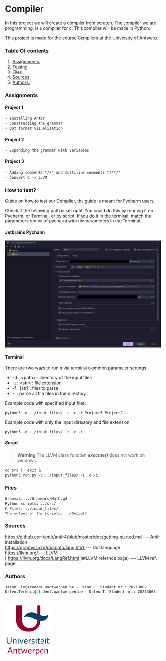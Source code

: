 # Compiler
In this project we will create a compiler from scratch. The compiler we are programming, 
is a compiler for c. This compiler will be made in Python.

This project is made for the course Compilers at the University of Antwerp.

### Table Of contents
1. [ Assignments. ](#Assignments)
2. [ Testing. ](#Testing)
3. [ Files. ](#Files)
4. [ Sources. ](#sources)
5. [ Authors. ](#authors)

<a name="Assignments"></a>
### Assignments

#### Project 1
    - Installing Antlr
    - Constructing the grammar
    - Dot format visualisation

#### Project 2
    - Expanding the grammar with variables

#### Project 3
    - Adding comments "//" and multiline comments "/**/"
    - Convert C -> LLVM

<a name="Testing"></a>
### How to test?
Guide on how to test our Compiler, the guide is meant for Pycharm users.

Check if the following path is set right. You could do this by running it on Pycharm, or Terminal, or by script.
If you do it in the terminal, match the parameters option of pycharm with the parameters in the Terminal.
#### Jetbrains Pycharm
<img src="Pictures/config.png" alt="drawing" style="width:600px;"></img>

#### Terminal
There are two ways to run it via terminal
Common parameter settings:
- -d : <path\>  : directory of the input files
- -t : <str\>   : file extension
- -f : [str]    : files to parse
- -i : parse all the files in the directory

Example code with specified input files:

    python3 -d ../input_files/ -t .c -f Project3 Project2 ...
    
Example code with only the input directory and file extension
    
    python3 -d ../input_files/ -t .c -i

 
##### Script
> **Warning** The LLVM class function _**execute()**_ does not work on windows.
```shell
cd src || exit &
python3 run.py -d ../input_files/ -t .c -i
```


<a name="Files"></a>
### Files
    Grammar: ../Grammars/Math.g4
    Python scripts: ../src/
    C Files: ../input_files/
    The output of the scripts: ../Output/

<a name="sources"></a>
### Sources
[ https://github.com/antlr/antlr4/blob/master/doc/getting-started.md ](#Antlr) --- Antlr installation  
[ https://graphviz.org/doc/info/lang.html ](#Dot_language) --- Dot language   
[ https://llvm.org/ ](#LLVM) --- LLVM  
[ https://llvm.org/docs/LangRef.html ](#LLVM refernce page) --- LLVM ref. page

<a name="authors"></a>
### Authors
    Jason.Liu@student.uantwerpen.be - Jason L. Student nr.: 20213082
    Orfeo.Terkuçi@student.uantwerpen.be - Orfeo T. Student nr.: 20213863



<br>
<img src="Pictures/UA.png" alt="drawing" style="width:150px;"/>
